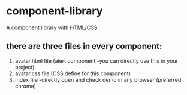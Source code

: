 # component-library
A component library with HTML/CSS.


## there are three files in every component: 

1. avatar.html file (alert component -you can directly use this in your project).
2. avatar.css file (CSS define for this component)
3. index file -directly open and check demo in any browser (preferred chrome)
